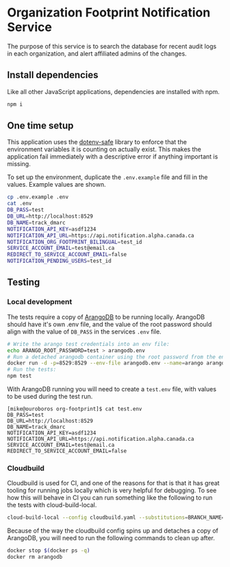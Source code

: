 # Organization Footprint Notification Service

The purpose of this service is to search the database for recent audit logs in each organization, and alert affiliated admins of the changes.

## Install dependencies

Like all other JavaScript applications, dependencies are installed with npm.

```bash
npm i
```

## One time setup

This application uses the [dotenv-safe](https://github.com/rolodato/dotenv-safe) library to enforce that the environment variables it is counting on actually exist. This makes the application fail immediately with a descriptive error if anything important is missing.

To set up the environment, duplicate the `.env.example` file and fill in the values. Example values are shown.

```bash
cp .env.example .env
cat .env
DB_PASS=test
DB_URL=http://localhost:8529
DB_NAME=track_dmarc
NOTIFICATION_API_KEY=asdf1234
NOTIFICATION_API_URL=https://api.notification.alpha.canada.ca
NOTIFICATION_ORG_FOOTPRINT_BILINGUAL=test_id
SERVICE_ACCOUNT_EMAIL=test@email.ca
REDIRECT_TO_SERVICE_ACCOUNT_EMAIL=false
NOTIFICATION_PENDING_USERS=test_id
```

## Testing

### Local development

The tests require a copy of [ArangoDB](https://www.arangodb.com/) to be running locally. ArangoDB should have it's own .env file, and the value of the root password should align with the value of `DB_PASS` in the services `.env` file.

```bash
# Write the arango test credentials into an env file:
echo ARANGO_ROOT_PASSWORD=test > arangodb.env
# Run a detached arangodb container using the root password from the env:
docker run -d -p=8529:8529 --env-file arangodb.env --name=arango arangodb
# Run the tests:
npm test
```

With ArangoDB running you will need to create a `test.env` file, with values to be used during the test run.

```
[mike@ouroboros org-footprint]$ cat test.env
DB_PASS=test
DB_URL=http://localhost:8529
DB_NAME=track_dmarc
NOTIFICATION_API_KEY=asdf1234
NOTIFICATION_API_URL=https://api.notification.alpha.canada.ca
SERVICE_ACCOUNT_EMAIL=test@email.ca
REDIRECT_TO_SERVICE_ACCOUNT_EMAIL=false
```

### Cloudbuild

Cloudbuild is used for CI, and one of the reasons for that is that it has great tooling for running jobs locally which is very helpful for debugging. To see how this will behave in CI you can run something like the following to run the tests with cloud-build-local.

```bash
cloud-build-local --config cloudbuild.yaml --substitutions=BRANCH_NAME=foo,SHORT_SHA=asdf1234,_DB_PASS=test,_DB_URL=http://arangodb:8529,_DB_NAME=track_dmarc,NOTIFICATION_API_KEY=asdf1234, NOTIFICATION_API_URL=https://api.notification.alpha.canada.ca, SERVICE_ACCOUNT_EMAIL=test@email.ca, REDIRECT_TO_SERVICE_ACCOUNT_EMAIL=false --dryrun=false .
```

Because of the way the cloudbuild config spins up and detaches a copy of ArangoDB, you will need to run the following commands to clean up after.

```bash
docker stop $(docker ps -q)
docker rm arangodb
```

